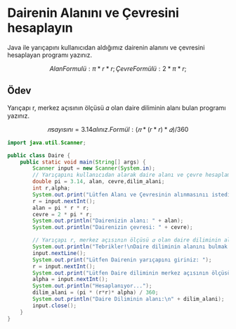 # Dairenin Alanını ve Çevresini hesaplayın

Java ile yarıçapını kullanıcıdan aldığımız dairenin alanını ve çevresini hesaplayan programı yazınız.

```math
Alan Formulü :  π * r * r;

Çevre Formülü : 2 * π * r;
```

## Ödev

Yarıçapı r, merkez açısının ölçüsü 𝛼 olan daire diliminin alanı bulan programı yazınız.

```math
𝜋 sayısını = 3.14 alınız.

Formül : (𝜋 * (r*r) * 𝛼) / 360
```

```java
import java.util.Scanner; 

public class Daire {
    public static void main(String[] args) {
        Scanner input = new Scanner(System.in);
        // Yarıçapını kullanıcıdan alarak daire alanı ve çevre hesaplaması
        double pi = 3.14, alan, cevre,dilim_alani;
        int r,alpha;
        System.out.print("Lütfen Alanı ve Çevresinin alınmasınıı istediğiniz dairenin Yarıçapını giriniz:");
        r = input.nextInt();
        alan = pi * r * r;
        cevre = 2 * pi * r;
        System.out.println("Dairenizin alanı: " + alan);
        System.out.println("Dairenizin çevresi: " + cevre);

        // Yarıçapı r, merkez açısının ölçüsü 𝛼 olan daire diliminin alanı
        System.out.println("Tebrikler!\nDaire diliminin alanını bulmak için ilerliyor...");
        input.nextLine();
        System.out.print("Lütfen Dairenin yarıçapını giriniz: ");
        r = input.nextInt();
        System.out.print("Lütfen Daire diliminin merkez açısının ölçüsünü giriniz:");
        alpha = input.nextInt();
        System.out.println("Hesaplanıyor...");
        dilim_alani = (pi * (r*r)* alpha) / 360;
        System.out.println("Daire Diliminin alanı:\n" + dilim_alani);
        input.close();
    }
}

```
